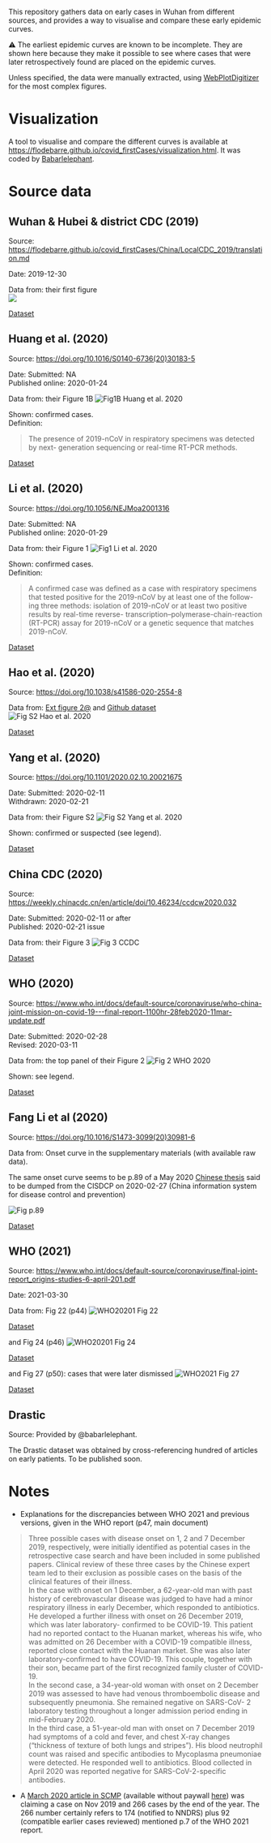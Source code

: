 This repository gathers data on early cases in Wuhan from different sources, and provides a way to visualise and compare these early epidemic curves. 

⚠️ The earliest epidemic curves are known to be incomplete. They are shown here because they make it possible to see where cases that were later retrospectively found are placed on the epidemic curves.  

Unless specified, the data were manually extracted, using [WebPlotDigitizer](https://apps.automeris.io/wpd/) for the most complex figures. 


# Visualization

A tool to visualise and compare the different curves is available at <https://flodebarre.github.io/covid_firstCases/visualization.html>. It was coded by [Babarlelephant](https://github.com/babarlelephant).  


# Source data

## Wuhan & Hubei & district CDC (2019)

Source: <https://flodebarre.github.io/covid_firstCases/China/LocalCDC_2019/translation.md>

Date: 2019-12-30  

Data from: their first figure  
![](China/LocalCDC_2019/figure.png)

[Dataset](https://github.com/flodebarre/covid_firstCases/blob/main/China/LocalCDC_2019/data_LocalCDC_2019.csv)


## Huang et al. (2020)

Source: <https://doi.org/10.1016/S0140-6736(20)30183-5>

Date:  Submitted: NA    
       Published online: 2020-01-24  

Data from: their Figure 1B 
![Fig1B Huang et al. 2020](China/Huang-etal_2020/Screenshot_Huang.png)

Shown: confirmed cases.  
Definition:  
> The presence of 2019-nCoV in respiratory specimens was detected by next- generation sequencing or real-time RT-PCR methods.

[Dataset](https://github.com/flodebarre/covid_firstCases/blob/main/China/Huang-etal_2020/data_Huang2020.csv)


## Li et al. (2020)

Source: <https://doi.org/10.1056/NEJMoa2001316>

Date:  Submitted: NA   
       Published online: 2020-01-29  

Data from: their Figure 1
![Fig1 Li et al. 2020](China/Li-etal_2020/Screenshot_Li.png)

Shown: confirmed cases.  
Definition:  
> A confirmed case was defined as a case with respiratory specimens that tested positive for the 2019-nCoV by at least one of the follow- ing three methods: isolation of 2019-nCoV or at least two positive results by real-time reverse- transcription–polymerase-chain-reaction (RT-PCR) assay for 2019-nCoV or a genetic sequence that matches 2019-nCoV.

[Dataset](https://github.com/flodebarre/covid_firstCases/blob/main/China/Li-etal_2020/data_Li2020.csv)

## Hao et al. (2020)

Source: <https://doi.org/10.1038/s41586-020-2554-8>

Data from: [Ext figure 2@](https://www.nature.com/articles/s41586-020-2554-8/figures/5) and [Github dataset](https://github.com/chaolongwang/SAPHIRE/blob/master/data/Covid19CasesWH.csv)  
![Fig S2 Hao et al. 2020](China/Hao-etal_2020_Hao_SFig2.tiff)


[Dataset](https://github.com/flodebarre/covid_firstCases/blob/main/China/Hao-etal_2020/data_Hao.csv)

## Yang et al. (2020)

Source: <https://doi.org/10.1101/2020.02.10.20021675>

Date:  Submitted: 2020-02-11   
       Withdrawn: 2020-02-21  

Data from: their Figure S2
![Fig S2 Yang et al. 2020](China/Yang-etal_2020/FigS2.png)

Shown: confirmed or suspected (see legend).

[Dataset](https://github.com/flodebarre/covid_firstCases/blob/main/China/Yang-etal_2020/data_Yang.csv)


## China CDC (2020)

Source: <https://weekly.chinacdc.cn/en/article/doi/10.46234/ccdcw2020.032>

Date:  Submitted: 2020-02-11 or after  
       Published: 2020-02-21 issue

Data from: their Figure 3
![Fig 3 CCDC](China/CCDC_2020/CCDC2020_fullFig3.jpg)

[Dataset](https://github.com/flodebarre/covid_firstCases/blob/main/China/CCDC_2020/data_CCDC.csv)


## WHO (2020)

Source: <https://www.who.int/docs/default-source/coronaviruse/who-china-joint-mission-on-covid-19---final-report-1100hr-28feb2020-11mar-update.pdf>

Date:  Submitted: 2020-02-28  
       Revised: 2020-03-11  

Data from: the top panel of their Figure 2
![Fig 2 WHO 2020](China/WHO_2020/Screenshot_WHO2020_withLegend.png)

Shown: see legend.

[Dataset](https://github.com/flodebarre/covid_firstCases/blob/main/China/WHO_2020/data_WHO2020.csv)


## Fang Li et al (2020)

Source: <https://doi.org/10.1016/S1473-3099(20)30981-6>

Data from: Onset curve in the supplementary materials (with available raw data).

The same onset curve seems to be p.89 of a May 2020 [Chinese thesis](https://www.doc88.com/p-19629219677484.html) said to be dumped from the CISDCP on 2020-02-27 (China information system for disease control and prevention)

![Fig p.89](China/FangLi-etal_2021/img.png)

[Dataset](https://github.com/flodebarre/covid_firstCases/blob/main/China/Li-etal_2020/data_Li2020.csv)


## WHO (2021)

Source: <https://www.who.int/docs/default-source/coronaviruse/final-joint-report_origins-studies-6-april-201.pdf>

Date: 2021-03-30

Data from: Fig 22 (p44)
![WHO20201 Fig 22](China/WHO_2021/Screenshot_WHO2021_fig22.png)

[Dataset](https://github.com/flodebarre/covid_firstCases/blob/main/China/WHO_2021/data_WHO.csv)

and Fig 24 (p46)
![WHO20201 Fig 24](China/WHO_2021/Screenshot_WHO2021_fig24.png)

[Dataset](https://github.com/flodebarre/covid_firstCases/blob/main/China/WHO_2021/data_WHO_fig24.csv)

and Fig 27 (p50): cases that were later dismissed
![WHO2021 Fig 27](China/WHO_2021/Screenshot_WHO2021_fig27.png)

[Dataset](https://github.com/flodebarre/covid_firstCases/blob/main/China/WHO_2021/data_WHO_fig27.csv)


## Drastic

Source: Provided by @babarlelephant.  

The Drastic dataset was obtained by cross-referencing hundred of articles on early patients. To be published soon.



# Notes

-  Explanations for the discrepancies between WHO 2021 and previous versions, given in the WHO report (p47, main document)

> Three possible cases with disease onset on 1, 2 and 7 December 2019, respectively, were initially identified as potential cases in the retrospective case search and have been included in some published papers. Clinical review of these three cases by the Chinese expert team led to their exclusion as possible cases on the basis of the clinical features of their illness.  
> In the case with onset on 1 December, a 62-year-old man with past history of cerebrovascular disease was judged to have had a minor respiratory illness in early December, which responded to antibiotics. He developed a further illness with onset on 26 December 2019, which was later laboratory- confirmed to be COVID-19. This patient had no reported contact to the Huanan market, whereas his wife, who was admitted on 26 December with a COVID-19 compatible illness, reported close contact with the Huanan market. She was also later laboratory-confirmed to have COVID-19. This couple, together with their son, became part of the first recognized family cluster of COVID-19.  
> In the second case, a 34-year-old woman with onset on 2 December 2019 was assessed to have had venous thromboembolic disease and subsequently pneumonia. She remained negative on SARS-CoV- 2 laboratory testing throughout a longer admission period ending in mid-February 2020.  
> In the third case, a 51-year-old man with onset on 7 December 2019 had symptoms of a cold and fever, and chest X-ray changes (“thickness of texture of both lungs and stripes”). His blood neutrophil count was raised and specific antibodies to Mycoplasma pneumoniae were detected. He responded well to antibiotics. Blood collected in April 2020 was reported negative for SARS-CoV-2-specific
antibodies.

-  A [March 2020 article in SCMP](https://www.scmp.com/news/china/society/article/3074991/coronavirus-chinas-first-confirmed-covid-19-case-traced-back) (available without paywall [here](https://sg.news.yahoo.com/coronavirus-china-first-confirmed-covid-152553818.html)) was claiming a case on Nov 2019 and 266 cases by the end of the year. The 266 number certainly refers to 174 (notified to NNDRS) plus 92 (compatible earlier cases reviewed) mentioned p.7 of the WHO 2021 report.
